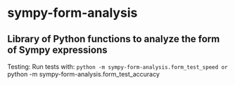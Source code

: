 # sympy-form-analysis
## Library of Python functions to analyze the form of Sympy expressions



Testing:
Run tests with:
`python -m sympy-form-analysis.form_test_speed
or
`python -m sympy-form-analysis.form_test_accuracy

